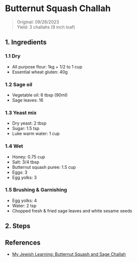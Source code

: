 # Butternut Squash Challah
> Original: 09/26/2023 <br>
> Yield: 3 challahs (9 inch loaf)

## 1. Ingredients
### 1.1 __Dry__
- All purpose flour: 1kg + 1/2 to 1 cup
- Essential wheat gluten: 40g

### 1.2 __Sage oil__
- Vegetable oil: 6 tbsp (90ml)
- Sage leaves: 16

### 1.3 __Yeast mix__
- Dry yeast: 2 tbsp
- Sugar: 1.5 tsp
- Luke warm water: 1 cup

### 1.4 __Wet__
- Honey: 0.75 cup
- Salt: 3/4 tbsp
- Butternut squash puree: 1.5 cup
- Eggs: 3
- Egg yolks: 3

### 1.5 __Brushing & Garnishing__
- Egg yolks: 4
- Water: 2 tsp
- Chopped fresh & fried sage leaves and white sesame seeds

## 2. Steps

## References
- [My Jewish Learning: Butternut Squash and Sage Challah](https://www.myjewishlearning.com/the-nosher/butternut-squash-and-sage-challah/)




